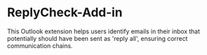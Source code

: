 # ReplyCheck-Add-in
This Outlook extension helps users identify emails in their inbox that potentially should have been sent as 'reply all', ensuring correct communication chains.
